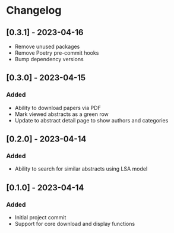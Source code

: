 # Changelog

## [0.3.1] - 2023-04-16
- Remove unused packages
- Remove Poetry pre-commit hooks
- Bump dependency versions

## [0.3.0] - 2023-04-15
### Added
- Ability to download papers via PDF
- Mark viewed abstracts as a green row
- Update to abstract detail page to show authors and categories

## [0.2.0] - 2023-04-14
### Added
- Ability to search for similar abstracts using LSA model

## [0.1.0] - 2023-04-14
### Added
- Initial project commit
- Support for core download and display functions
